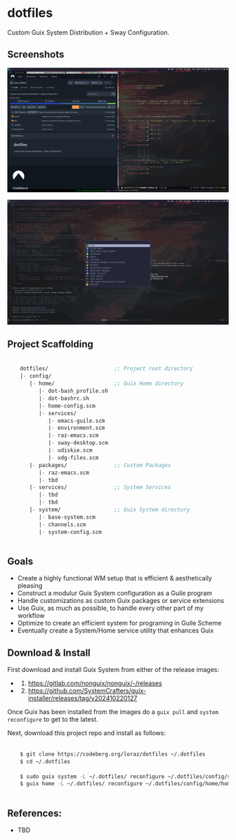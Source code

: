 # dotfiles

Custom Guix System Distribution + Sway Configuration.


## Screenshots

![View 1](files/assets/screenshots/guix-sway-expose-1__2024-11-09.png)

![View 2](files/assets/screenshots/guix-sway-expose-2__2024-11-09.png)


## Project Scaffolding

```scm

    dotfiles/                     ;; Project root directory
    |- config/
       |- home/                   ;; Guix Home directory
          |- dot-bash_profile.sh
          |- dot-bashrc.sh
          |- home-config.scm
          |- services/
             |- emacs-guile.scm
             |- environment.scm
             |- raz-emacs.scm
             |- sway-desktop.scm
             |- udiskie.scm
             |- xdg-files.scm
       |- packages/               ;; Custom Packages
          |- raz-emacs.scm
          |- tbd
       |- services/               ;; System Services
          |- tbd
          |- tbd
       |- system/                 ;; Guix System directory
          |- base-system.scm
          |- channels.scm
          |- system-config.scm
         
```


## Goals

 - Create a highly functional WM setup that is efficient & aesthetically pleasing 
 - Construct a modulur Guix System configuration as a Guile program
 - Handle customizations as custom Guix packages or service extensions
 - Use Guix, as much as possible, to handle every other part of my workflow
 - Optimize to create an efficient system for programing in Guile Scheme
 - Eventually create a System/Home service utility that enhances Guix   


## Download & Install

First download and install Guix System from either of the release images:
    
 - 1. https://gitlab.com/nonguix/nonguix/-/releases
 - 2. https://github.com/SystemCrafters/guix-installer/releases/tag/v202410220127

Once Guix has been installed from the images do a `guix pull` and `system reconfigure`
to get to the latest.

Next, download this project repo and install as follows:

```bash

    $ git clone https://codeberg.org/loraz/dotfiles ~/.dotfiles
    $ cd ~/.dotfiles

    $ sudo guix system -L ~/.dotfiles/ reconfigure ~/.dotfiles/config/system/system-config.scm
    $ guix home -L ~/.dotfiles/ reconfigure ~/.dotfiles/config/home/home-config.scm
   
```


## References:

  - TBD
